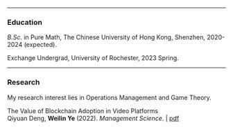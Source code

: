 * * *
### Education
_B.Sc._ in Pure Math, The Chinese University of Hong Kong, Shenzhen, 2020-2024 (expected).

Exchange Undergrad, University of Rochester, 2023 Spring.

* * *
### Research
My research interest lies in Operations Management and Game Theory.

The Value of Blockchain Adoption in Video Platforms  
Qiyuan Deng, **Weilin Ye** (2022).
_Management Science_. | [pdf](https://wlye7.github.io/assets/Blockchain.pdf)
